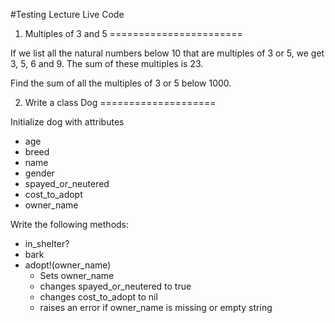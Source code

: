 
#Testing Lecture Live Code
1. Multiples of 3 and 5
=======================

If we list all the natural numbers below 10 that are multiples of 3 or 5, we get 3, 5, 6 and 9. The sum of these multiples is 23.

Find the sum of all the multiples of 3 or 5 below 1000.


2. Write a class Dog
====================

Initialize dog with attributes
* age
* breed
* name
* gender
* spayed_or_neutered
* cost_to_adopt
* owner_name

Write the following methods:

* in_shelter?
* bark
* adopt!(owner_name)
  * Sets owner_name
  * changes spayed_or_neutered to true
  * changes cost_to_adopt to nil
  * raises an error if owner_name is missing or empty string

